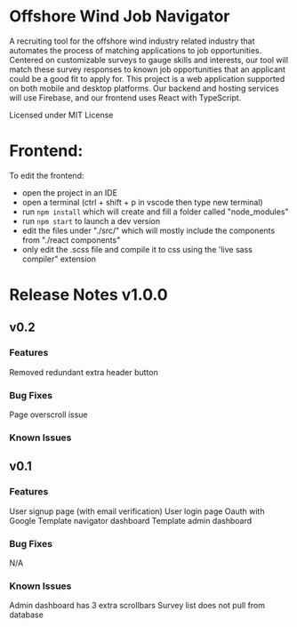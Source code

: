# Offshore Wind Job Navigator
A recruiting tool for the offshore wind industry related industry that automates the process of matching applications to job opportunities. Centered on customizable surveys to gauge skills and interests, our tool will match these survey responses to known job opportunities that an applicant could be a good fit to apply for.
This project is a web application supported on both mobile and desktop platforms. Our backend and hosting services will use Firebase, and our frontend uses React with TypeScript. 

Licensed under MIT License

# Frontend:
To edit the frontend:
- open the project in an IDE
- open a terminal (ctrl + shift + p in vscode then type new terminal)
- run `npm install` which will create and fill a folder called "node_modules"
- run `npm start` to launch a dev version
- edit the files under "./src/" which will mostly include the components from "./react components"
- only edit the .scss file and compile it to css using the 'live sass compiler" extension

# Release Notes v1.0.0

## v0.2
### Features
Removed redundant extra header button
### Bug Fixes
Page overscroll issue
### Known Issues



## v0.1
### Features
User signup page (with email verification)
User login page
Oauth with Google
Template navigator dashboard
Template admin dashboard
### Bug Fixes
N/A
### Known Issues
Admin dashboard has 3 extra scrollbars
Survey list does not pull from database
